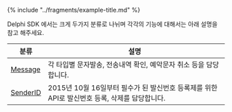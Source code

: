 {% include "../fragments/example-title.md" %}

Delphi SDK 에서는 크게 두가지 분류로 나뉘며 각각의 기능에 대해서는 아래 설명을 참고 해주세요.

분류 | 설명
---- | ----
[Message](example/message.md) | 각 타입별 문자발송, 전송내역 확인, 예악문자 취소 등을 담당합니다.
[SenderID](example/sender-id.md) | 2015년 10월 16일부터 필수가 된 발신번호 등록제를 위한 API로 발신번호 등록, 삭제를 담당합니다.